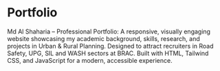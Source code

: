 # Portfolio
Md Al Shaharia – Professional Portfolio: A responsive, visually engaging website showcasing my academic background, skills, research, and projects in Urban &amp; Rural Planning. Designed to attract recruiters in Road Safety, UPG, SIL and WASH sectors at BRAC.  Built with HTML, Tailwind CSS, and JavaScript for a modern, accessible experience.
